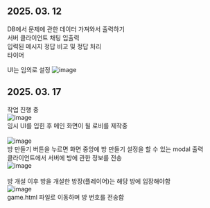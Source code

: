 ## 2025. 03. 12
DB에서 문제에 관한 데이터 가져와서 출력하기<br>
서버 클라이언트 채팅 입출력<br>
입력된 메시지 정답 비교 및 정답 처리<br>
타이머<br>

UI는 임의로 설정
![image](https://github.com/user-attachments/assets/4fbf7db6-7c7f-48e1-adb3-934204a1263e)

## 2025. 03. 17
작업 진행 중<br>
![image](https://github.com/user-attachments/assets/98a991b2-25a1-42b0-848b-c686e17bcbf1)<br>
임시 UI를 입힌 후 메인 화면이 될 로비를 제작중<br>
<br>
![image](https://github.com/user-attachments/assets/899834f4-1d39-48ca-b04d-8be5fa94aeda)<br>
방 만들기 버튼을 누르면 화면 중앙에 방 만들기 설정을 할 수 있는 modal 출력<br>
클라이언트에서 서버에 방에 관한 정보를 전송<br>
![image](https://github.com/user-attachments/assets/e1a64913-0fed-4382-bb5f-1f782bb6aa84)<br>
<br>
방 개설 이후 방을 개설한 방장(플레이어)는 해당 방에 입장해야함<br>
![image](https://github.com/user-attachments/assets/2530d6e0-13fe-4734-a533-003f05464a64)<br>
game.html 파일로 이동하며 방 번호를 전송함
